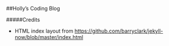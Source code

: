 ##Holly&rsquo;s Coding Blog

#####Credits
- HTML index layout from https://github.com/barryclark/jekyll-now/blob/master/index.html